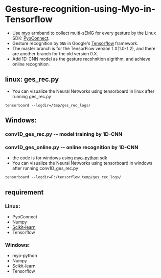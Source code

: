 # Gesture-recognition-using-Myo-in-Tensorflow
* Use [myo](https://www.myo.com/) armband to collect multi-sEMG for every gesture by the Linux SDK: [PyoConnect](http://www.fernandocosentino.net/pyoconnect/).
* Gesture recognition by `DNN` in Google's [Tensorflow](https://www.tensorflow.org/) framework.
* The master branch is for the TensorFlow version 1.X(1.0-1.2), and there are another branch for the old version 0.X.
* Add 1D-CNN model as the gesture recohnition algrithm, and achieve online recognition.

## linux: ges_rec.py
* You can visualize the Neural Networks using tensorboard in linux after running ges_rec.py
```
tensorboard --logdir=/tmp/ges_rec_logs/
```
## Windows: 
### conv1D_ges_rec.py  -- model training by 1D-CNN
### conv1D_ges_online.py  -- online recognition by 1D-CNN
* the code is for windows using [myo-python](https://github.com/NiklasRosenstein/myo-python) sdk 
* You can visualize the Neural Networks using tensorboard in windows after running conv1D_ges_rec.py
```
tensorboard --logdir=F:/tensorflow_temp/ges_rec_logs/
```

## requirement
### Linux:
* PyoConnect
* Numpy
* [Scikit-learn](http://scikit-learn.org/stable/index.html)
* Tensorflow
### Windows:
* myo-python
* Numpy
* [Scikit-learn](http://scikit-learn.org/stable/index.html)
* Tensorflow
